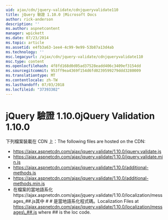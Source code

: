 ```yaml
---
uid: ajax/cdn/jquery-validate/cdnjqueryvalidate110
title: jQuery 驗證 1.10.0 |Microsoft Docs
author: rick-anderson
description: ''
ms.author: aspnetcontent
manager: wpickett
ms.date: 07/23/2014
ms.topic: article
ms.assetid: e4fb3a63-1ee4-4c99-9e99-53b87a13d4ab
ms.technology: ''
msc.legacyurl: /ajax/cdn/jquery-validate/cdnjqueryvalidate110
msc.type: content
ms.openlocfilehash: 4f8fd168d0d05ad37528eadd406c3409ef3154dd
ms.sourcegitcommit: 953ff9ea4369f154d6fd0239599279ddd3280009
ms.translationtype: MT
ms.contentlocale: zh-TW
ms.lasthandoff: 07/03/2018
ms.locfileid: "37393302"
---
```

<a name="jquery-validation-1100"></a><span data-ttu-id="129f5-102">jQuery 驗證 1.10.0</span><span class="sxs-lookup"><span data-stu-id="129f5-102">jQuery Validation 1.10.0</span></span>
====================
<span data-ttu-id="129f5-103">下列檔案裝載在 CDN 上：</span><span class="sxs-lookup"><span data-stu-id="129f5-103">The following files are hosted on the CDN:</span></span>

- https://ajax.aspnetcdn.com/ajax/jquery.validate/1.10.0/jquery.validate.js
- https://ajax.aspnetcdn.com/ajax/jquery.validate/1.10.0/jquery.validate.min.js
- https://ajax.aspnetcdn.com/ajax/jquery.validate/1.10.0/additional-methods.js
- https://ajax.aspnetcdn.com/ajax/jquery.validate/1.10.0/additional-methods.min.js
- <span data-ttu-id="129f5-104">在檔案的當地語系化https://ajax.aspnetcdn.com/ajax/jquery.validate/1.10.0/localization/messages\_##.js其中 # # 是當地語系化程式碼。</span><span class="sxs-lookup"><span data-stu-id="129f5-104">Localization Files at https://ajax.aspnetcdn.com/ajax/jquery.validate/1.10.0/localization/messages\_##.js where ## is the loc code.</span></span>
